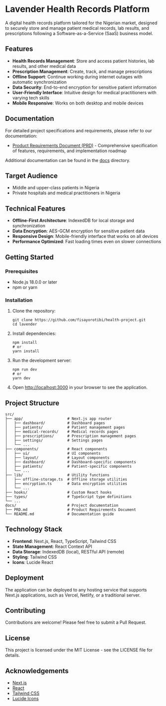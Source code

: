# Lavender Health Records Platform

A digital health records platform tailored for the Nigerian market, designed to securely store and manage patient medical records, lab results, and prescriptions following a Software-as-a-Service (SaaS) business model.

## Features

- **Health Records Management**: Store and access patient histories, lab results, and other medical data
- **Prescription Management**: Create, track, and manage prescriptions
- **Offline Support**: Continue working during internet outages with automatic synchronization
- **Data Security**: End-to-end encryption for sensitive patient information
- **User-Friendly Interface**: Intuitive design for medical practitioners with varying tech skills
- **Mobile Responsive**: Works on both desktop and mobile devices

## Documentation

For detailed project specifications and requirements, please refer to our documentation:

- [Product Requirements Document (PRD)](./docs/PRD.md) - Comprehensive specification of features, requirements, and implementation roadmap

Additional documentation can be found in the [docs](./docs) directory.

## Target Audience

- Middle and upper-class patients in Nigeria
- Private hospitals and medical practitioners in Nigeria

## Technical Features

- **Offline-First Architecture**: IndexedDB for local storage and synchronization
- **Data Encryption**: AES-GCM encryption for sensitive patient data
- **Responsive Design**: Mobile-friendly interface that works on all devices
- **Performance Optimized**: Fast loading times even on slower connections

## Getting Started

### Prerequisites

- Node.js 18.0.0 or later
- npm or yarn

### Installation

1. Clone the repository:
   ```
   git clone https://github.com/fisayorotibi/health-project.git
   cd lavender
   ```

2. Install dependencies:
   ```
   npm install
   # or
   yarn install
   ```

3. Run the development server:
   ```
   npm run dev
   # or
   yarn dev
   ```

4. Open [http://localhost:3000](http://localhost:3000) in your browser to see the application.

## Project Structure

```
src/
├── app/                    # Next.js app router
│   ├── dashboard/          # Dashboard pages
│   ├── patients/           # Patient management pages
│   ├── medical-records/    # Medical records pages
│   ├── prescriptions/      # Prescription management pages
│   ├── settings/           # Settings pages
│   └── ...
├── components/             # React components
│   ├── ui/                 # UI components
│   ├── layout/             # Layout components
│   ├── dashboard/          # Dashboard-specific components
│   ├── patients/           # Patient-specific components
│   └── ...
├── lib/                    # Utility functions
│   ├── offline-storage.ts  # Offline storage utilities
│   ├── encryption.ts       # Data encryption utilities
│   └── ...
├── hooks/                  # Custom React hooks
├── types/                  # TypeScript type definitions
└── ...
docs/                       # Project documentation
├── PRD.md                  # Product Requirements Document
└── README.md               # Documentation guide
```

## Technology Stack

- **Frontend**: Next.js, React, TypeScript, Tailwind CSS
- **State Management**: React Context API
- **Data Storage**: IndexedDB (local), RESTful API (remote)
- **Styling**: Tailwind CSS
- **Icons**: Lucide React

## Deployment

The application can be deployed to any hosting service that supports Next.js applications, such as Vercel, Netlify, or a traditional server.

## Contributing

Contributions are welcome! Please feel free to submit a Pull Request.

## License

This project is licensed under the MIT License - see the LICENSE file for details.

## Acknowledgements

- [Next.js](https://nextjs.org/)
- [React](https://reactjs.org/)
- [Tailwind CSS](https://tailwindcss.com/)
- [Lucide Icons](https://lucide.dev/)
